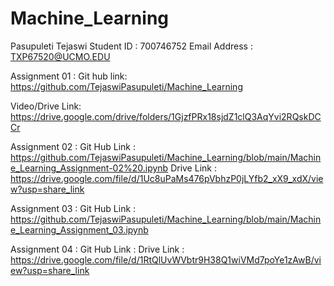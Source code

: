 # Machine_Learning
Pasupuleti Tejaswi
Student ID : 700746752
Email Address : TXP67520@UCMO.EDU

Assignment 01 :
Git hub link: https://github.com/TejaswiPasupuleti/Machine_Learning

Video/Drive Link: https://drive.google.com/drive/folders/1GjzfPRx18sjdZ1clQ3AqYvi2RQskDCCr


Assignment 02 :
Git Hub Link : https://github.com/TejaswiPasupuleti/Machine_Learning/blob/main/Machine_Learning_Assignment-02%20.ipynb
Drive Link : https://drive.google.com/file/d/1Uc8uPaMs476pVbhzP0jLYfb2_xX9_xdX/view?usp=share_link
 
Assignment 03 :
Git Hub Link : https://github.com/TejaswiPasupuleti/Machine_Learning/blob/main/Machine_Learning_Assignment_03.ipynb


Assignment 04 :
Git Hub Link :
Drive Link : https://drive.google.com/file/d/1RtQlUvWVbtr9H38Q1wiVMd7poYe1zAwB/view?usp=share_link

